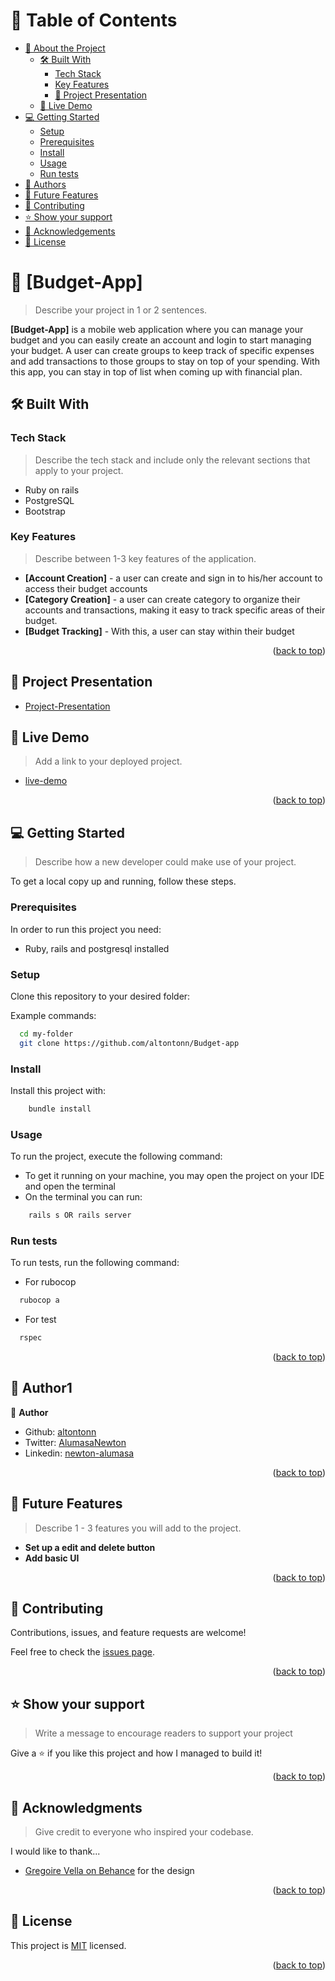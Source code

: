 # 📗 Table of Contents

- [📖 About the Project](#about-project)
  - [🛠 Built With](#built-with)
    - [Tech Stack](#tech-stack)
    - [Key Features](#key-features)
    - [🔭 Project Presentation](#project-presentation)
  - [🚀 Live Demo](#live-demo)
- [💻 Getting Started](#getting-started)
  - [Setup](#setup)
  - [Prerequisites](#prerequisites)
  - [Install](#install)
  - [Usage](#usage)
  - [Run tests](#run-tests)
- [👥 Authors](#authors)
- [🔭 Future Features](#future-features)
- [🤝 Contributing](#contributing)
- [⭐️ Show your support](#support)
- [🙏 Acknowledgements](#acknowledgements)
- [📝 License](#license)

<!-- PROJECT DESCRIPTION -->

# 📖 [Budget-App] <a name="about-project"></a>

> Describe your project in 1 or 2 sentences.

**[Budget-App]** is a mobile web application where you can manage your budget and you can easily create an account and login to start managing your budget. A user can create groups to keep track of specific expenses and add transactions to those groups to stay on top of your spending. With this app, you can stay in top of list when coming up with financial plan.

## 🛠 Built With <a name="built-with"></a>

### Tech Stack <a name="tech-stack"></a>

> Describe the tech stack and include only the relevant sections that apply to your project.

- Ruby on rails
- PostgreSQL
- Bootstrap

<!-- Features -->

### Key Features <a name="key-features"></a>

> Describe between 1-3 key features of the application.

- **[Account Creation]** - a user can create and sign in to his/her account to access their budget accounts
- **[Category Creation]** - a user can create category to organize their accounts and transactions, making it easy to track specific areas of their budget.
- **[Budget Tracking]** - With this, a user can stay within their budget

<p align="right">(<a href="#readme-top">back to top</a>)</p>

<!-- PROJECT PRESENTATION-->

## 🔭 Project Presentation <a name="project-presentation"></a>

- [Project-Presentation](https://drive.google.com/file/d/1i7nos1pG1uWvay_UNFgs2z2bBR-0FmXh/view?usp=share_link)

<!-- LIVE DEMO -->

## 🚀 Live Demo <a name="live-demo"></a>

> Add a link to your deployed project.

- [live-demo](https://budget-w99n.onrender.com/)

<p align="right">(<a href="#readme-top">back to top</a>)</p>

<!-- GETTING STARTED -->

## 💻 Getting Started <a name="getting-started"></a>

> Describe how a new developer could make use of your project.

To get a local copy up and running, follow these steps.

### Prerequisites

In order to run this project you need:

- Ruby, rails and postgresql installed

### Setup

Clone this repository to your desired folder:

Example commands:

```sh
  cd my-folder
  git clone https://github.com/altontonn/Budget-app
```

### Install

Install this project with:

```sh
    bundle install
```

### Usage

To run the project, execute the following command:

- To get it running on your machine, you may open the project on your IDE and open the terminal
- On the terminal you can run:

```sh
    rails s OR rails server
```

### Run tests

To run tests, run the following command:

- For rubocop

```sh
  rubocop a
```

- For test

```sh
  rspec
```

<p align="right">(<a href="#readme-top">back to top</a>)</p>

<!-- AUTHORS -->

## 👥 Author1 <a name="authors"></a>

👤 **Author**

- Github: [altontonn](https://github.com/altontonn/)
- Twitter: [AlumasaNewton](https://twitter.com/AlumasaNewton)
- Linkedin: [newton-alumasa](https://www.linkedin.com/in/newton-alumasa/)

<p align="right">(<a href="#readme-top">back to top</a>)</p>

<!-- FUTURE FEATURES -->

## 🔭 Future Features <a name="future-features"></a>

> Describe 1 - 3 features you will add to the project.

- **Set up a edit and delete button**
- **Add basic UI**

<p align="right">(<a href="#readme-top">back to top</a>)</p>

<!-- CONTRIBUTING -->

## 🤝 Contributing <a name="contributing"></a>

Contributions, issues, and feature requests are welcome!

Feel free to check the [issues page](https://github.com/altontonn/Budget-app/issues/).

<p align="right">(<a href="#readme-top">back to top</a>)</p>

<!-- SUPPORT -->

## ⭐️ Show your support <a name="support"></a>

> Write a message to encourage readers to support your project

Give a ⭐️ if you like this project and how I managed to build it!

<p align="right">(<a href="#readme-top">back to top</a>)</p>

<!-- ACKNOWLEDGEMENTS -->

## 🙏 Acknowledgments <a name="acknowledgements"></a>

> Give credit to everyone who inspired your codebase.

I would like to thank...

- [Gregoire Vella on Behance](https://www.behance.net/gregoirevella) for the design

<p align="right">(<a href="#readme-top">back to top</a>)</p>

<!-- LICENSE -->

## 📝 License <a name="license"></a>

This project is [MIT](https://github.com/altontonn/Budget-app/blob/dev/LICENSE) licensed.

<p align="right">(<a href="#readme-top">back to top</a>)</p>
